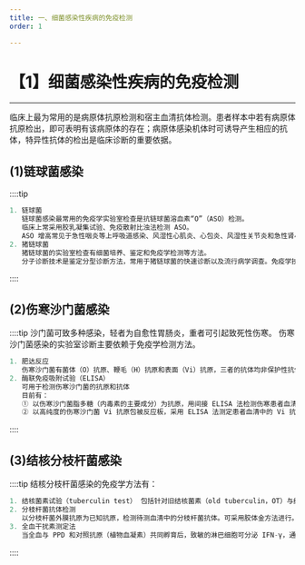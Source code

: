 ```yaml
---
title: 一、细菌感染性疾病的免疫检测
order: 1

---
```


# 【1】细菌感染性疾病的免疫检测

<kaodian :text="'免疫学检验记忆卡'" />

<!-- ###### 第二十二章 感染性疾病与感染免疫检测

> 临床免疫学检验 -->

<beitiM/>

---

临床上最为常用的是病原体抗原检测和宿主血清抗体检测。患者样本中若有病原体抗原检出，即可表明有该病原体的存在；病原体感染机体时可诱导产生相应的抗体，特异性抗体的检出是临床诊断的重要依据。

## (1)链球菌感染

<son :text="'免疫学检验记忆卡'" text248="(1)链球菌感染" :textOption="[['熟练掌握','专业知识'],['熟练掌握','专业知识'],['熟练掌握','专业知识']]" />

::::tip

```js
1. 链球菌
   链球菌感染最常用的免疫学实验室检查是抗链球菌溶血素“O”（ASO）检测。
   临床上常采用胶乳凝集试验、免疫散射比浊法检测 ASO。
   ASO 增高常见于急性咽炎等上呼吸道感染、风湿性心肌炎、心包炎、风湿性关节炎和急性肾小球肾炎。
2. 猪链球菌
   猪链球菌的实验室检查有细菌培养、鉴定和免疫学检测等方法。
   分子诊断技术是鉴定分型诊断方法，常用于猪链球菌的快速诊断以及流行病学调查。免疫学技术主要应用患者血清学鉴定。
```

::::

## (2)伤寒沙门菌感染

<son :text="'免疫学检验记忆卡'" text249="(2)伤寒沙门菌感染" :textOption="[['了解','专业知识'],['掌握','专业知识'],['掌握','专业知识']]" />

::::tip
沙门菌可致多种感染，轻者为自愈性胃肠炎，重者可引起致死性伤寒。
伤寒沙门菌感染的实验室诊断主要依赖于免疫学检测方法。

```js
1. 肥达反应
   伤寒沙门菌有菌体（O）抗原、鞭毛（H）抗原和表面（Vi）抗原，三者的抗体均非保护性抗体。由于（O）与（H）抗原的抗原性较强，故常用于作血清凝集试验（肥达反应）辅助临床诊断。产生凝集时抗体效价 ≥1:80 为阳性，或双份血清效价呈 4 倍以上增长，结合流行病学资料可以作出诊断。
2. 酶联免疫吸附试验（ELISA）
   可用于检测伤寒沙门菌的抗原和抗体
   目前有：
   ① 以伤寒沙门菌脂多糖（内毒素的主要成分）为抗原，用间接 ELISA 法检测伤寒患者血清中特异性 IgM 抗体，该方法有助于伤寒的早期诊断。
   ② 以高纯度的伤寒沙门菌 Vi 抗原包被反应板，采用 ELISA 法测定患者血清中的 Vi 抗体，有助于检出伤寒带菌者及慢性带菌者。
```

::::

## (3)结核分枝杆菌感染

<son :text="'免疫学检验记忆卡'" text250="(3)结核分枝杆菌感染" :textOption="[['掌握','专业知识'],['熟练掌握','专业知识'],['熟练掌握','专业知识']]" />

::::tip
结核分枝杆菌感染的免疫学方法有：

```js
1. 结核菌素试验（tuberculin test） 包括针对旧结核菌素（old tuberculin，OT）与结核菌素纯蛋白衍生物（purified protein derivative，PPD）两种菌体蛋白。
2. 分枝杆菌抗体检测
   以分枝杆菌外膜抗原为已知抗原，检测待测血清中的分枝杆菌抗体。可采用胶体金方法进行。需注意的是，其他分枝杆菌感染、麻风病也可呈阳性。
3. 全血干扰素测定法
   当全血与 PPD 和对照抗原（植物血凝素）共同孵育后，致敏的淋巴细胞可分泌 IFN-γ，通过检测 IFN-γ 的含量来鉴定菌种。本试验所得结果与结核菌素试验相当，且具有受 BCU 接种史影响小、又能与非结核分枝杆菌进行区分的优点，同时还可避免结核菌素试验在操作上与结果判断上存在的多种主观或人为因素的影响。
```

::::
